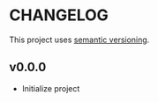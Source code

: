 # CHANGELOG

This project uses [semantic versioning](https://semver.org/).

## v0.0.0

- Initialize project
